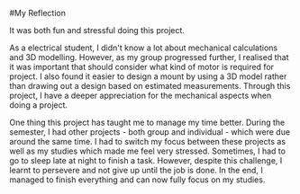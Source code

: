 #My Reflection

It was both fun and stressful doing this project.

As a electrical student, I didn't know a lot about mechanical calculations and 3D modelling. However, as my group progressed further, I realised that it was important that should consider what kind of motor is required for project. I also found it easier to design a mount by using a 3D model rather than drawing out a design based on estimated measurements. Through this project, I have a deeper appreciation for the mechanical aspects when doing a project.

One thing this project has taught me to manage my time better. During the semester, I had other projects - both group and individual - which were due around the same time. I had to switch my focus between these projects as well as my studies which made me feel very stressed. Sometimes, I had to go to sleep late at night to finish a task. However, despite this challenge, I learnt to persevere and not give up until the job is done. In the end, I managed to finish everything and can now fully focus on my studies.

